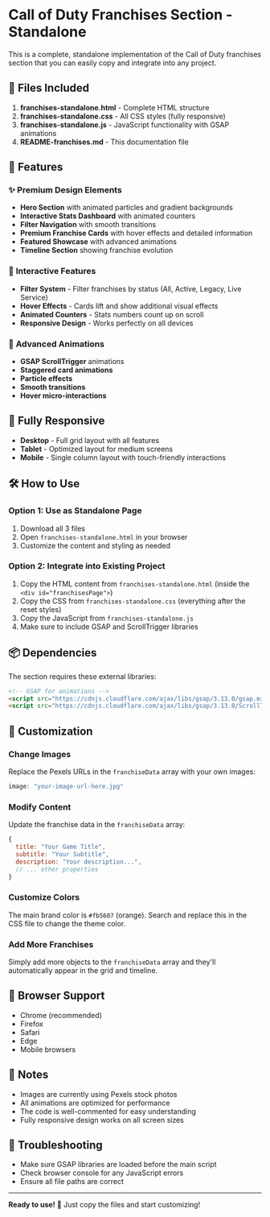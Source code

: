 # Call of Duty Franchises Section - Standalone

This is a complete, standalone implementation of the Call of Duty franchises section that you can easily copy and integrate into any project.

## 📁 Files Included

1. **franchises-standalone.html** - Complete HTML structure
2. **franchises-standalone.css** - All CSS styles (fully responsive)
3. **franchises-standalone.js** - JavaScript functionality with GSAP animations
4. **README-franchises.md** - This documentation file

## 🚀 Features

### ✨ **Premium Design Elements**
- **Hero Section** with animated particles and gradient backgrounds
- **Interactive Stats Dashboard** with animated counters
- **Filter Navigation** with smooth transitions
- **Premium Franchise Cards** with hover effects and detailed information
- **Featured Showcase** with advanced animations
- **Timeline Section** showing franchise evolution

### 🎯 **Interactive Features**
- **Filter System** - Filter franchises by status (All, Active, Legacy, Live Service)
- **Hover Effects** - Cards lift and show additional visual effects
- **Animated Counters** - Stats numbers count up on scroll
- **Responsive Design** - Works perfectly on all devices

### 🎨 **Advanced Animations**
- **GSAP ScrollTrigger** animations
- **Staggered card animations**
- **Particle effects**
- **Smooth transitions**
- **Hover micro-interactions**

## 📱 **Fully Responsive**
- **Desktop** - Full grid layout with all features
- **Tablet** - Optimized layout for medium screens
- **Mobile** - Single column layout with touch-friendly interactions

## 🛠 **How to Use**

### **Option 1: Use as Standalone Page**
1. Download all 3 files
2. Open `franchises-standalone.html` in your browser
3. Customize the content and styling as needed

### **Option 2: Integrate into Existing Project**
1. Copy the HTML content from `franchises-standalone.html` (inside the `<div id="franchisesPage">`)
2. Copy the CSS from `franchises-standalone.css` (everything after the reset styles)
3. Copy the JavaScript from `franchises-standalone.js`
4. Make sure to include GSAP and ScrollTrigger libraries

## 📦 **Dependencies**

The section requires these external libraries:
```html
<!-- GSAP for animations -->
<script src="https://cdnjs.cloudflare.com/ajax/libs/gsap/3.13.0/gsap.min.js"></script>
<script src="https://cdnjs.cloudflare.com/ajax/libs/gsap/3.13.0/ScrollTrigger.min.js"></script>
```

## 🎨 **Customization**

### **Change Images**
Replace the Pexels URLs in the `franchiseData` array with your own images:
```javascript
image: "your-image-url-here.jpg"
```

### **Modify Content**
Update the franchise data in the `franchiseData` array:
```javascript
{
  title: "Your Game Title",
  subtitle: "Your Subtitle",
  description: "Your description...",
  // ... other properties
}
```

### **Customize Colors**
The main brand color is `#fb5607` (orange). Search and replace this in the CSS file to change the theme color.

### **Add More Franchises**
Simply add more objects to the `franchiseData` array and they'll automatically appear in the grid and timeline.

## 🎯 **Browser Support**
- Chrome (recommended)
- Firefox
- Safari
- Edge
- Mobile browsers

## 📝 **Notes**
- Images are currently using Pexels stock photos
- All animations are optimized for performance
- The code is well-commented for easy understanding
- Fully responsive design works on all screen sizes

## 🔧 **Troubleshooting**
- Make sure GSAP libraries are loaded before the main script
- Check browser console for any JavaScript errors
- Ensure all file paths are correct

---

**Ready to use!** 🚀 Just copy the files and start customizing!